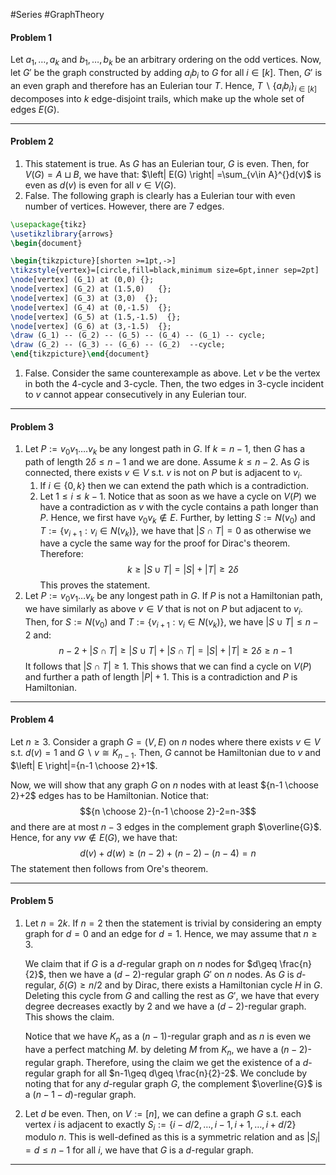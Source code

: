 #Series #GraphTheory 

#### Problem 1
Let $a_{1},\dots,a_{k}$ and $b_{1},\dots,b_{k}$ be an arbitrary ordering on the odd vertices. Now, let $G'$ be the graph constructed by adding $a_{i}b_{i}$ to $G$ for all $i\in[k]$. Then, $G'$ is an even graph and therefore has an Eulerian tour $T$. Hence, $T \backslash \{ a_{i}b_{i} \}_{i\in[k]}$ decomposes into $k$ edge-disjoint trails, which make up the whole set of edges $E(G)$. 

---
#### Problem 2
1. This statement is true. As $G$ has an Eulerian tour, $G$ is even. Then, for $V(G)=A\sqcup B$, we have that: $\left| E(G) \right| =\sum_{v\in A}^{}d(v)$ is even as $d(v)$ is even for all $v\in V(G)$.
2. False. The following graph is clearly has a Eulerian tour with even number of vertices. However, there are 7 edges.
```tikz
\usepackage{tikz}
\usetikzlibrary{arrows}
\begin{document}

\begin{tikzpicture}[shorten >=1pt,->]
\tikzstyle{vertex}=[circle,fill=black,minimum size=6pt,inner sep=2pt]
\node[vertex] (G_1) at (0,0) {};
\node[vertex] (G_2) at (1.5,0)   {};
\node[vertex] (G_3) at (3,0)  {};
\node[vertex] (G_4) at (0,-1.5)  {};
\node[vertex] (G_5) at (1.5,-1.5)  {};
\node[vertex] (G_6) at (3,-1.5)  {};
\draw (G_1) -- (G_2) -- (G_5) -- (G_4) -- (G_1) -- cycle;
\draw (G_2) -- (G_3) -- (G_6) -- (G_2)  --cycle;
\end{tikzpicture}\end{document} 
```
1. False. Consider the same counterexample as above. Let $v$ be the vertex in both the $4$-cycle and $3$-cycle. Then, the two edges in $3$-cycle incident to $v$ cannot appear consecutively in any Eulerian tour. 

---
#### Problem 3

1. Let $P:=v_{0}v_{1}\dots.v_{k}$ be any longest path in $G$. If $k=n-1$, then $G$ has a path of length $2\delta\leq n-1$ and we are done. Assume $k\leq n-2$. As $G$ is connected, there exists $v\in V$ s.t. $v$ is not on $P$ but is adjacent to $v_{i}$. 
	1. If $i\in \{ 0,k \}$ then we can extend the path which is a contradiction. 
	2. Let $1\leq i\leq k-1$. Notice that as soon as we have a cycle on $V(P)$ we have a contradiction as $v$ with the cycle contains a path longer than $P$. Hence, we first have $v_{0}v_{k}\notin E$. Further, by letting $S:= N(v_{0})$ and $T:=\{ v_{i+1}:v_{i}\in N(v_{k}) \}$, we have that $\left| S\cap T \right|=0$ as otherwise we have a cycle the same way for the proof for Dirac's theorem. Therefore: $$k\geq \left| S\cup T \right| =\left| S \right| +\left| T \right| \geq 2\delta$$This proves the statement.
2. Let $P:= v_{0}v_{1}\dots v_{k}$ be any longest path in $G$. If $P$ is not a Hamiltonian path, we have similarly as above $v\in V$ that is not on $P$ but adjacent to $v_{i}$. Then, for $S:= N(v_{0})$ and $T:=\{ v_{i+1}:v_{i}\in N(v_{k}) \}$, we have $\left| S\cup T \right|\leq n-2$ and: $$n-2+\left| S\cap T \right| \geq \left| S\cup T \right| +\left| S\cap T \right| =\left| S \right| +\left| T \right| \geq 2\delta\geq n-1$$It follows that $\left| S\cap T \right|\geq 1$. This shows that we can find a cycle on $V(P)$ and further a path of length $\left| P \right|+1$. This is a contradiction and $P$ is Hamiltonian. 

---
#### Problem 4
Let $n\geq 3$. Consider a graph $G=(V,E)$ on $n$ nodes where there exists $v\in V$ s.t. $d(v)=1$ and $G \backslash v\cong K_{n-1}$. Then, $G$ cannot be Hamiltonian due to $v$ and $\left| E \right|={n-1 \choose 2}+1$. 

Now, we will show that any graph $G$ on $n$ nodes with at least ${n-1 \choose 2}+2$ edges has to be Hamiltonian. Notice that: $${n \choose 2}-{n-1 \choose 2}-2=n-3$$and there are at most $n-3$ edges in the complement graph $\overline{G}$. Hence, for any $vw\notin E(G)$, we have that: $$d(v)+d(w)\geq (n-2)+(n-2)-(n-4)=n$$The statement then follows from Ore's theorem.

---
#### Problem 5
1. Let $n=2k$. If $n=2$ then the statement is trivial by considering an empty graph for $d=0$ and an edge for $d=1$. Hence, we may assume that $n\geq 3$. 
   
   We claim that if $G$ is a $d$-regular graph on $n$ nodes for $d\geq \frac{n}{2}$, then we have a $(d-2)$-regular graph $G'$ on $n$ nodes. As $G$ is $d$-regular, $\delta(G)\geq n /2$ and by Dirac, there exists a Hamiltonian cycle $H$ in $G$. Deleting this cycle from $G$ and calling the rest as $G'$, we have that every degree decreases exactly by 2 and we have a $(d-2)$-regular graph. This shows the claim. 
   
   Notice that we have $K_{n}$ as a $(n-1)$-regular graph and as $n$ is even we have a perfect matching $M$. by deleting $M$ from $K_{n}$, we have a $(n-2)$-regular graph. Therefore, using the claim we get the existence of a $d$-regular graph for all $n-1\geq d\geq \frac{n}{2}-2$. We conclude by noting that for any $d$-regular graph $G$, the complement $\overline{G}$ is a $(n-1-d)$-regular graph. 
   
   
   
2. Let $d$ be even. Then, on $V:=[n]$, we can define a graph $G$ s.t. each vertex $i$ is adjacent to exactly $S_{i}:=\{ i-d / 2, \dots, i-1, i+1,\dots,i+d / 2 \}$ modulo $n$. This is well-defined as this is a symmetric relation and as $\left| S_{i} \right|=d\leq n-1$ for all $i$, we have that $G$ is a $d$-regular graph.
   
---